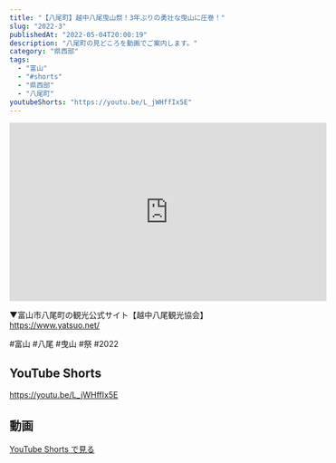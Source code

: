 ```yaml
---
title: "【八尾町】越中八尾曳山祭！3年ぶりの勇壮な曳山に圧巻！"
slug: "2022-3"
publishedAt: "2022-05-04T20:00:19"
description: "八尾町の見どころを動画でご案内します。"
category: "県西部"
tags: 
  - "富山"
  - "#shorts"
  - "県西部"
  - "八尾町"
youtubeShorts: "https://youtu.be/L_jWHffIx5E"
---
```


<iframe width="560" height="315" src="https://www.youtube.com/embed/VopjUcbhRzc" frameborder="0" allowfullscreen></iframe>

▼富山市八尾町の観光公式サイト【越中八尾観光協会】<br />
https://www.yatsuo.net/

#富山 #八尾 #曳山 #祭 #2022

## YouTube Shorts

https://youtu.be/L_jWHffIx5E

## 動画

[YouTube Shorts で見る](https://youtu.be/L_jWHffIx5E)


